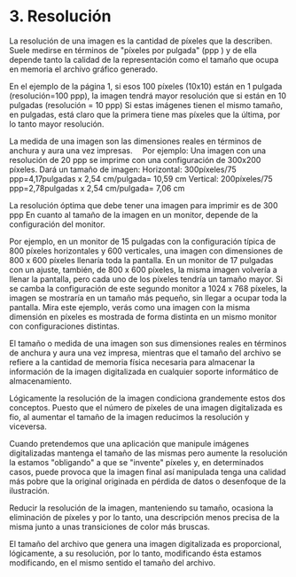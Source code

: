 # 3. Resolución

La resolución de una imagen es	la	cantidad	de	píxeles	que	la	describen. Suele	medirse en	términos de
"píxeles por pulgada" (ppp ) y de ella depende tanto la calidad de la representación como el tamaño que ocupa en memoria el archivo gráfico generado.

En el ejemplo de la página 1, si esos 100 píxeles (10x10) están en 1 pulgada (resolución=100 ppp), la imagen tendrá mayor resolución que si están en 10 pulgadas (resolución = 10 ppp)
Si estas imágenes tienen el mismo tamaño, en pulgadas, está claro que la primera tiene mas píxeles que la última, por lo tanto mayor resolución.

La medida de una imagen son las dimensiones reales en términos de anchura y aura una vez impresas. 
Por ejemplo: Una imagen con una resolución de 20 ppp se imprime con una configuración de 300x200 píxeles. Dará un tamaño de imagen:
Horizontal: 300píxeles/75 ppp=4,17pulgadas x 2,54 cm/pulgada= 10,59 cm Vertical: 200píxeles/75 ppp=2,78pulgadas x 2,54 cm/pulgada= 7,06 cm

La resolución óptima que debe tener una imagen para imprimir es de 300 ppp
En cuanto al tamaño de la imagen en un monitor, depende de la configuración del monitor.

Por ejemplo, en un monitor de 15 pulgadas con la configuración típica de 800 píxeles horizontales y 600 verticales, una imagen con dimensiones de 800 x 600 píxeles llenaría toda la pantalla. En un monitor de 17 pulgadas con un ajuste, también, de 800 x 600 píxeles, la misma imagen volvería a llenar la pantalla, pero cada uno de los píxeles tendría un tamaño mayor. Si se camba la configuración de este segundo monitor a 1024 x 768 píxeles, la imagen se mostraría en un tamaño más pequeño, sin llegar a ocupar toda la pantalla.
Mira este	ejemplo,	verás	como una	imagen con la	misma	dimensión	en	píxeles	es mostrada de forma distinta en un mismo monitor con configuraciones distintas.

El tamaño o medida de una imagen son sus dimensiones reales en términos de anchura y aura una vez impresa, mientras	que el	tamaño del archivo	se	refiere	a	la	cantidad	de memoria	física	necesaria	para almacenar la información de la imagen digitalizada en cualquier soporte informático de almacenamiento.

Lógicamente la	resolución	de	la	imagen condiciona	grandemente	estos	dos conceptos.	Puesto	que el número de píxeles de una imagen digitalizada es fio, al aumentar el tamaño de la imagen reducimos la resolución y viceversa.

Cuando pretendemos que una aplicación que manipule imágenes digitalizadas mantenga el tamaño de las mismas pero aumente la resolución la estamos "obligando" a que se "invente" píxeles y, en determinados casos, puede provoca que la imagen final así manipulada tenga una calidad más pobre que la original originada en pérdida de datos o desenfoque de la ilustración.

Reducir la resolución de la imagen, manteniendo su tamaño, ocasiona la eliminación de píxeles y por lo tanto, una descripción menos precisa de la misma junto a unas transiciones de color más bruscas. 

El tamaño del archivo que genera una imagen digitalizada es proporcional, lógicamente, a su resolución, por lo tanto, modificando ésta estamos modificando, en el mismo sentido el tamaño del archivo.